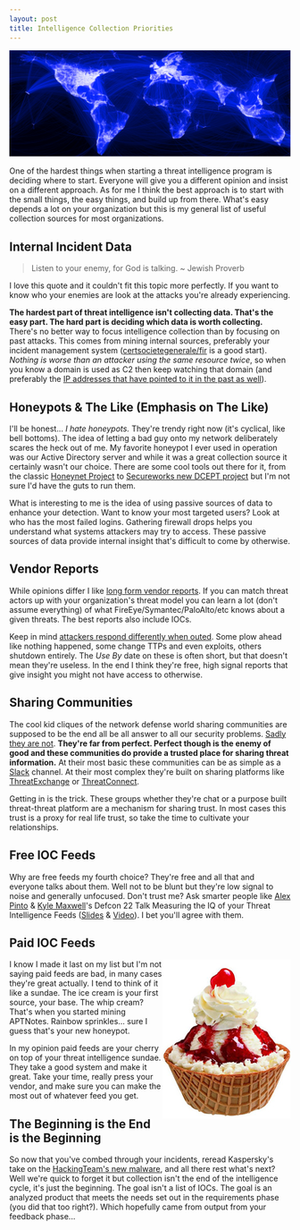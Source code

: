 ```yaml
---
layout: post
title: Intelligence Collection Priorities
---
```


![Meaningless globe picture of stuff and things..](/public/global-intel2.jpg)

One of the hardest things when starting a threat intelligence program is deciding where to start. Everyone will give you a different opinion and insist on a different approach. As for me I think the best approach is to start with the small things, the easy things, and build up from there. What's easy depends a lot on your organization but this is my general list of useful collection sources for most organizations.

## <i class="fa fa-building-o"></i> Internal Incident Data

> <i class="fa fa-quote-left"></i> Listen to your enemy, for God is talking.
~ Jewish Proverb

I love this quote and it couldn't fit this topic more perfectly. If you want to know who your enemies are look at the attacks you're already experiencing.

__The hardest part of threat intelligence isn't collecting data. That's the easy part. The hard part is deciding which data is worth collecting.__ There's no better way to focus intelligence collection than by focusing on past attacks. This comes from mining internal sources, preferably your incident management system ([certsocietegenerale/fir](https://github.com/certsocietegenerale/FIR) is a good start). _Nothing is worse than an attacker using the same resource twice_, so when you know a domain is used as C2 then keep watching that domain (and preferably the [IP addresses that have pointed to it in the past as well](https://www.passivetotal.org/)).

## <i class="fa fa-forumbee"></i> Honeypots & The Like (Emphasis on The Like)

I'll be honest... _I hate honeypots._ They're trendy right now (it's cyclical, like bell bottoms). The idea of letting a bad guy onto my network deliberately scares the heck out of me. My favorite honeypot I ever used in operation was our Active Directory server and while it was a great collection source it certainly wasn't our choice. There are some cool tools out there for it, from the classic [Honeynet Project](https://www.honeynet.org/) to [Secureworks new DCEPT project](https://github.com/secureworks/dcept) but I'm not sure I'd have the guts to run them.

What is interesting to me is the idea of using passive sources of data to enhance your detection. Want to know your most targeted users? Look at who has the most failed logins. Gathering firewall drops helps you understand what systems attackers may try to access. These passive sources of data provide internal insight that's difficult to come by otherwise.

## <i class="fa fa-file-pdf-o"></i> Vendor Reports

While opinions differ I like [long form vendor reports](http://intelreport.mandiant.com/). If you can match threat actors up with your organization's threat model you can learn a lot (don't assume everything) of what FireEye/Symantec/PaloAlto/etc knows about a given threats. The best reports also include IOCs.

Keep in mind [attackers respond differently when outed](http://files.sans.org/summit/Cyber_Threat_Intelligence_Summit_2016/PDFs/Six-Years-of-Threat-Intel-Have-We-Learning-Nothing-David-Bianco.pdf). Some plow ahead like nothing happened, some change TTPs and even exploits, others shutdown entirely. The _Use By_ date on these is often short, but that doesn't mean they're useless. In the end I think they're free, high signal reports that give insight you might not have access to otherwise.

## <i class="fa fa-users"></i> Sharing Communities

The cool kid cliques of the network defense world sharing communities are supposed to be the end all be all answer to all our security problems. [Sadly they are not](http://www.slideshare.net/AlexandrePinto10/sans-cti-summit-2016-datadriven-threat-intelligence-sharing?qid=55b556e8-5468-47d6-8a95-36d0f6a73393&v=&b=&from_search=1). __They're far from perfect. Perfect though is the enemy of good and these communities do provide a trusted place for sharing threat information.__ At their most basic these communities can be as simple as a [Slack](https://slack.com/) channel. At their most complex they're built on sharing platforms like [ThreatExchange](https://developers.facebook.com/products/threat-exchange) or [ThreatConnect](https://www.threatconnect.com/).

Getting in is the trick. These groups whether they're chat or a purpose built threat-threat platform are a mechanism for sharing trust. In most cases this trust is a proxy for real life trust, so take the time to cultivate your relationships.

## <i class="fa fa-rss"></i> Free IOC Feeds

Why are free feeds my fourth choice? They're free and all that and everyone talks about them. Well not to be blunt but they're low signal to noise and generally unfocused. Don't trust me? Ask smarter people like [Alex Pinto](https://twitter.com/alexcpsec) & [Kyle Maxwell](https://twitter.com/kylemaxwell)'s Defcon 22 Talk Measuring the IQ of your Threat Intelligence Feeds ([Slides](http://www.slideshare.net/AlexandrePinto10/defcon-22-measuring-the?qid=55b556e8-5468-47d6-8a95-36d0f6a73393&v=&b=&from_search=3) & [Video](https://www.youtube.com/watch?v=yG6QlHOAWiE)). I bet you'll agree with them.

## <i class="fa fa-money"></i> Paid IOC Feeds

<img style="float: right;" src="/public/sundae.jpg">

I know I made it last on my list but I'm not saying paid feeds are bad, in many cases they're great actually. I tend to think of it like a sundae. The ice cream is your first source, your base. The whip cream? That's when you started mining APTNotes. Rainbow sprinkles... sure I guess that's your new honeypot.

In my opinion paid feeds are your cherry on top of your threat intelligence sundae. They take a good system and make it great. Take your time, really press your vendor, and make sure you can make the most out of whatever feed you get.

## The Beginning is the End is the Beginning

So now that you've combed through your incidents, reread Kaspersky's take on the [HackingTeam's new malware](https://securelist.com/blog/research/74063/the-return-of-hackingteam-with-new-implants-for-os-x/), and all there rest what's next? Well we're quick to forget it but collection isn't the end of the intelligence cycle, it's just the beginning. The goal isn't a list of IOCs. The goal is an analyzed product that meets the needs set out in the requirements phase (you did that too right?). Which hopefully came from output from your feedback phase...

